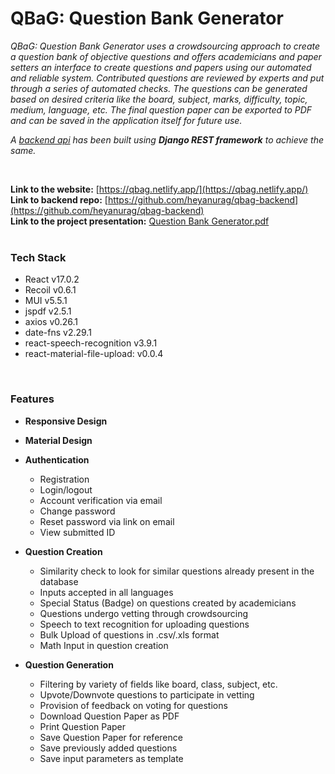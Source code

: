 # QBaG: Question Bank Generator

_QBaG: Question Bank Generator uses a crowdsourcing approach to create a question bank of objective questions and offers academicians and paper setters an interface to create questions and papers using our automated and reliable system. Contributed questions are reviewed by experts and put through a series of automated checks. The questions can be generated based on desired criteria like the board, subject, marks, difficulty, topic, medium, language, etc. The final question paper can be exported to PDF and can be saved in the application itself for future use._

_A [backend api](https://github.com/heyanurag/qbag-backend) has been built using **Django REST framework** to achieve the same._

<br/>

**Link to the website:** [https://qbag.netlify.app/](https://qbag.netlify.app/)
<br/>
**Link to backend repo:** [https://github.com/heyanurag/qbag-backend](https://github.com/heyanurag/qbag-backend)
<br/>
**Link to the project presentation:** [Question Bank Generator.pdf](https://github.com/heyanurag/qbag-frontend/blob/main/Question%20Bank%20Generator.pdf)
<br/>
<br/>

### Tech Stack ###
* React v17.0.2
* Recoil v0.6.1
* MUI v5.5.1
* jspdf v2.5.1
* axios v0.26.1
* date-fns v2.29.1
* react-speech-recognition v3.9.1
* react-material-file-upload: v0.0.4

<br/>

### Features ###
* **Responsive Design**
* **Material Design**
* **Authentication**
  * Registration
  * Login/logout
  * Account verification via email
  * Change password
  * Reset password via link on email
  * View submitted ID

* **Question Creation**
  * Similarity check to look for similar questions already present in the database
  * Inputs accepted in all languages
  * Special Status (Badge) on questions created by academicians
  * Questions undergo vetting through crowdsourcing
  * Speech to text recognition for uploading questions
  * Bulk Upload of questions in .csv/.xls format
  * Math Input in question creation
    
* **Question Generation**
  * Filtering by variety of fields like board, class, subject, etc.
  * Upvote/Downvote questions to participate in vetting
  * Provision of feedback on voting for questions
  * Download Question Paper as PDF
  * Print Question Paper
  * Save Question Paper for reference
  * Save previously added questions
  * Save input parameters as template
